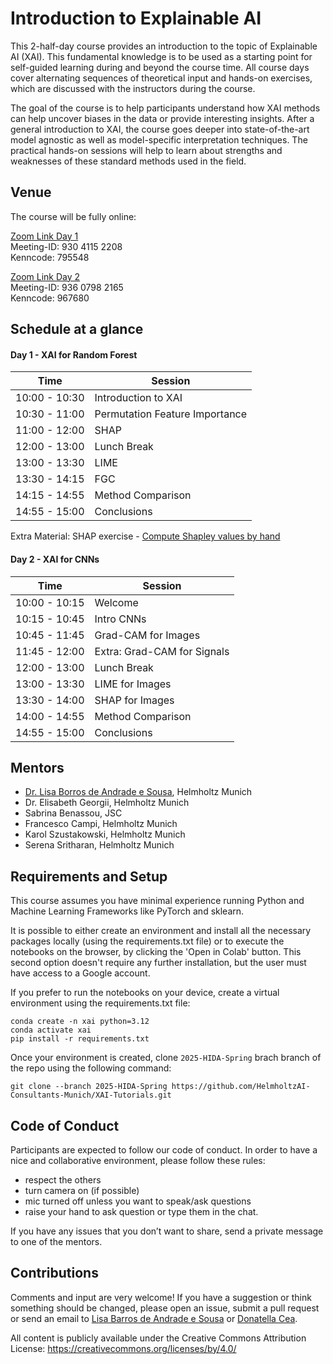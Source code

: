 # Introduction to Explainable AI

This 2-half-day course provides an introduction to the topic of Explainable AI (XAI). This fundamental knowledge is to be used as a starting point for self-guided learning during and beyond the course time. All course days cover alternating sequences of theoretical input and hands-on exercises, which are discussed with the instructors during the course.

The goal of the course is to help participants understand how XAI methods can help uncover biases in the data or provide interesting insights. After a general introduction to XAI, the course goes deeper into state-of-the-art model agnostic as well as model-specific interpretation techniques. The practical hands-on sessions will help to learn about strengths and weaknesses of these standard methods used in the field.

## Venue
The course will be fully online:  

[Zoom Link Day 1](https://zoom.us/j/93041152208?pwd=t2nePps1ib0g5DzGdeCT0X4QBDLPwQ.1)  
Meeting-ID: 930 4115 2208  
Kenncode: 795548  

[Zoom Link Day 2](https://zoom.us/j/93607982165?pwd=4yHLKPP2LYZu67vKf01tk87eZ3H9km.1)  
Meeting-ID: 936 0798 2165  
Kenncode: 967680  

## Schedule at a glance

#### Day 1 - XAI for Random Forest

|    Time     |       Session       |
|-------------|---------------------|
|10:00 - 10:30| Introduction to XAI |
|10:30 - 11:00|	Permutation Feature Importance|
|11:00 - 12:00| SHAP |
|12:00 - 13:00| Lunch Break|
|13:00 - 13:30| LIME |
|13:30 - 14:15| FGC|
|14:15 - 14:55|	Method Comparison |
|14:55 - 15:00| Conclusions |

Extra Material: SHAP exercise - [Compute Shapley values by hand]()

#### Day 2 - XAI for CNNs

|     Time     | Session |
|--------------|---------|
|10:00 - 10:15 | Welcome |
|10:15 - 10:45 | Intro CNNs |
|10:45 - 11:45 | Grad-CAM for Images |
|11:45 - 12:00 | Extra: Grad-CAM for Signals |
|12:00 - 13:00 | Lunch Break |
|13:00 - 13:30 | LIME for Images |
|13:30 - 14:00 | SHAP for Images |
|14:00 - 14:55 | Method Comparison |
|14:55 - 15:00 | Conclusions |


## Mentors


- [Dr. Lisa Borros de Andrade e Sousa](mailto:lisa.barros@helmholtz-munich.de), Helmholtz Munich
- Dr. Elisabeth Georgii, Helmholtz Munich
- Sabrina Benassou, JSC
- Francesco Campi, Helmholtz Munich
- Karol Szustakowski, Helmholtz Munich
- Serena Sritharan, Helmholtz Munich

## Requirements and Setup

This course assumes you have minimal experience running Python and Machine Learning Frameworks like PyTorch and sklearn.

It is possible to either create an environment and install all the necessary packages locally (using the requirements.txt file) or to execute the notebooks on the browser, by clicking the 'Open in Colab' button. This second option doesn't require any further installation, but the user must have access to a Google account.

If you prefer to run the notebooks on your device, create a virtual environment using the requirements.txt file:
```
conda create -n xai python=3.12
conda activate xai
pip install -r requirements.txt
```

Once your environment is created, clone `2025-HIDA-Spring` brach branch of the repo using the following command:

```
git clone --branch 2025-HIDA-Spring https://github.com/HelmholtzAI-Consultants-Munich/XAI-Tutorials.git
```

## Code of Conduct

Participants are expected to follow our code of conduct. In order to have a nice and collaborative environment, please follow these rules:

- respect the others
- turn camera on (if possible)
- mic turned off unless you want to speak/ask questions
- raise your hand to ask question or type them in the chat.

If you have any issues that you don’t want to share, send a private message to one of the mentors.

## Contributions

Comments and input are very welcome! If you have a suggestion or think something should be changed, please open an issue, submit a pull request or send an email to [Lisa Barros de Andrade e Sousa](mailto:lisa.barros@helmholtz-munich.de) or [Donatella Cea](mailto:donatella.cea@helmholtz-munich.de).

All content is publicly available under the Creative Commons Attribution License: https://creativecommons.org/licenses/by/4.0/
